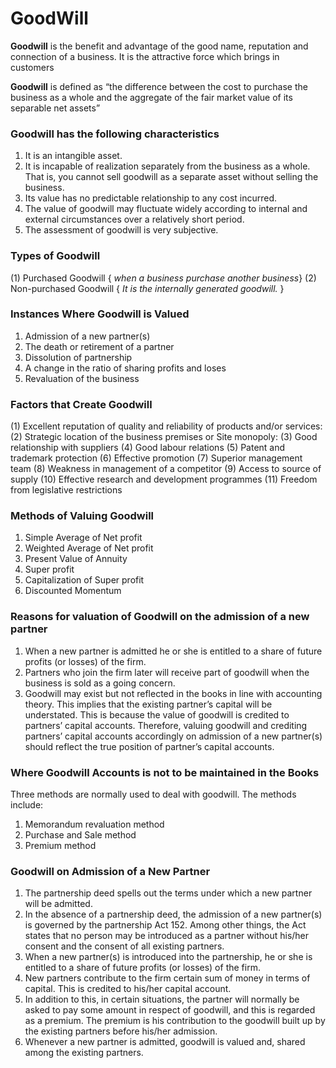 # GoodWill
 
**Goodwill** is the benefit and advantage of the good name, reputation and connection of a business. It is the attractive force which brings in customers


**Goodwill** is defined as “the difference between the cost to purchase the business as a whole and the aggregate of the fair market value of its separable net assets”

### Goodwill has the following characteristics
1. It is an intangible asset.
2. It is incapable of realization separately from the business as a whole. That is, you cannot sell goodwill as a separate asset without selling the business.
3. Its value has no predictable relationship to any cost incurred.
4. The value of goodwill may fluctuate widely according to internal and external 
circumstances over a relatively short period.
5. The assessment of goodwill is very subjective.

### Types of Goodwill
(1) Purchased Goodwill { *when a business purchase another business*}
(2) Non-purchased Goodwill { *It is the internally generated goodwill.* }

### Instances Where Goodwill is Valued
1. Admission of a new partner(s)
2. The death or retirement of a partner
3. Dissolution of partnership
4. A change in the ratio of sharing profits and loses
5. Revaluation of the business

### Factors that Create Goodwill
(1) Excellent reputation of quality and reliability of products and/or services:
(2) Strategic location of the business premises or Site monopoly:
(3) Good relationship with suppliers
(4) Good labour relations
(5) Patent and trademark protection
(6) Effective promotion
(7) Superior management team
(8) Weakness in management of a competitor
(9) Access to source of supply
(10) Effective research and development programmes
(11) Freedom from legislative restrictions


### Methods of Valuing Goodwill
1. Simple Average of Net profit 
2. Weighted Average of Net profit
3. Present Value of Annuity
4. Super profit 
5. Capitalization of Super profit
6. Discounted Momentum

### Reasons for valuation of Goodwill on the admission of a new partner
1. When a new partner is admitted he or she is entitled to a share of future profits (or losses) of the firm. 
2. Partners who join the firm later will receive part of goodwill when the business is sold as a going concern. 
3. Goodwill may exist but not reflected in the books in line with accounting theory. This implies that the existing partner’s capital will be understated. This is because the value of goodwill is credited to partners’ capital accounts. Therefore, valuing goodwill and crediting partners’ capital accounts accordingly on admission of a new partner(s) should reflect the true position of partner’s capital accounts.

### Where Goodwill Accounts is not to be maintained in the Books
Three methods are normally used to deal with goodwill. The methods include:
1. Memorandum revaluation method
2. Purchase and Sale method
3. Premium method

### Goodwill on Admission of a New Partner
1. The partnership deed spells out the terms under which a new partner will be admitted.
2. In the absence of a partnership deed, the admission of a new partner(s) is governed by the partnership Act 152. Among other things, the Act states that no person may be introduced as a partner without his/her consent and the consent of all existing partners.
3. When a new partner(s) is introduced into the partnership, he or she is entitled to a share of future profits (or losses) of the firm. 
4. New partners contribute to the firm certain sum of money in terms of capital. This is credited to his/her capital account.
5. In addition to this, in certain situations, the partner will normally be asked to pay some amount in respect of goodwill, and this is regarded as a premium. The premium is his contribution to the goodwill built up by the existing partners before his/her admission.
6. Whenever a new partner is admitted, goodwill is valued and, shared among the 
existing partners. 




